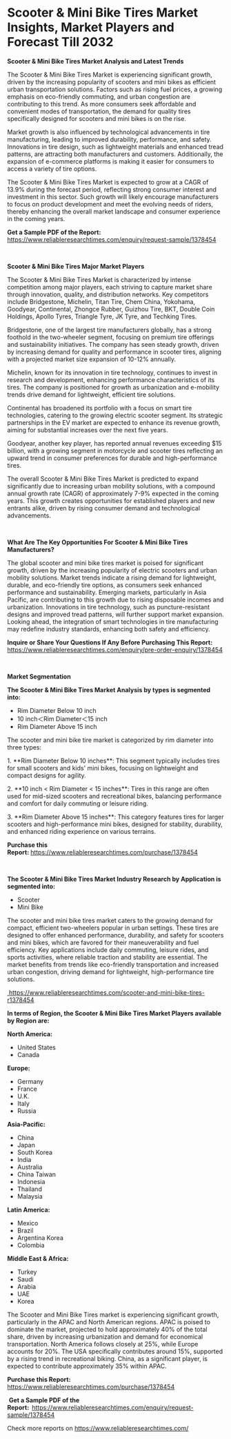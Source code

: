 <p><h1>Scooter & Mini Bike Tires Market Insights, Market Players and Forecast Till 2032</h1></p><p><strong>Scooter & Mini Bike Tires Market Analysis and Latest Trends</strong></p>
<p><p>The Scooter & Mini Bike Tires Market is experiencing significant growth, driven by the increasing popularity of scooters and mini bikes as efficient urban transportation solutions. Factors such as rising fuel prices, a growing emphasis on eco-friendly commuting, and urban congestion are contributing to this trend. As more consumers seek affordable and convenient modes of transportation, the demand for quality tires specifically designed for scooters and mini bikes is on the rise.</p><p>Market growth is also influenced by technological advancements in tire manufacturing, leading to improved durability, performance, and safety. Innovations in tire design, such as lightweight materials and enhanced tread patterns, are attracting both manufacturers and customers. Additionally, the expansion of e-commerce platforms is making it easier for consumers to access a variety of tire options.</p><p>The Scooter & Mini Bike Tires Market is expected to grow at a CAGR of 13.9% during the forecast period, reflecting strong consumer interest and investment in this sector. Such growth will likely encourage manufacturers to focus on product development and meet the evolving needs of riders, thereby enhancing the overall market landscape and consumer experience in the coming years.</p></p>
<p><strong>Get a Sample PDF of the Report:&nbsp;</strong> <a href="https://www.reliableresearchtimes.com/enquiry/request-sample/1378454?utm_campaign=3532&utm_medium=2&utm_source=Github&utm_content=ia&utm_term=30032025&utm_id=scooter-mini-bike-tires">https://www.reliableresearchtimes.com/enquiry/request-sample/1378454</a></p>
<p>&nbsp;</p>
<p><strong>Scooter & Mini Bike Tires Major Market Players</strong></p>
<p><p>The Scooter & Mini Bike Tires Market is characterized by intense competition among major players, each striving to capture market share through innovation, quality, and distribution networks. Key competitors include Bridgestone, Michelin, Titan Tire, Chem China, Yokohama, Goodyear, Continental, Zhongce Rubber, Guizhou Tire, BKT, Double Coin Holdings, Apollo Tyres, Triangle Tyre, JK Tyre, and Techking Tires.</p><p>Bridgestone, one of the largest tire manufacturers globally, has a strong foothold in the two-wheeler segment, focusing on premium tire offerings and sustainability initiatives. The company has seen steady growth, driven by increasing demand for quality and performance in scooter tires, aligning with a projected market size expansion of 10-12% annually.</p><p>Michelin, known for its innovation in tire technology, continues to invest in research and development, enhancing performance characteristics of its tires. The company is positioned for growth as urbanization and e-mobility trends drive demand for lightweight, efficient tire solutions.</p><p>Continental has broadened its portfolio with a focus on smart tire technologies, catering to the growing electric scooter segment. Its strategic partnerships in the EV market are expected to enhance its revenue growth, aiming for substantial increases over the next five years.</p><p>Goodyear, another key player, has reported annual revenues exceeding $15 billion, with a growing segment in motorcycle and scooter tires reflecting an upward trend in consumer preferences for durable and high-performance tires.</p><p>The overall Scooter & Mini Bike Tires Market is predicted to expand significantly due to increasing urban mobility solutions, with a compound annual growth rate (CAGR) of approximately 7-9% expected in the coming years. This growth creates opportunities for established players and new entrants alike, driven by rising consumer demand and technological advancements.</p></p>
<p>&nbsp;</p>
<p><strong>What Are The Key Opportunities For Scooter & Mini Bike Tires Manufacturers?</strong></p>
<p><p>The global scooter and mini bike tires market is poised for significant growth, driven by the increasing popularity of electric scooters and urban mobility solutions. Market trends indicate a rising demand for lightweight, durable, and eco-friendly tire options, as consumers seek enhanced performance and sustainability. Emerging markets, particularly in Asia Pacific, are contributing to this growth due to rising disposable incomes and urbanization. Innovations in tire technology, such as puncture-resistant designs and improved tread patterns, will further support market expansion. Looking ahead, the integration of smart technologies in tire manufacturing may redefine industry standards, enhancing both safety and efficiency.</p></p>
<p><strong>Inquire or Share Your Questions If Any Before Purchasing This Report:</strong> <a href="https://www.reliableresearchtimes.com/enquiry/pre-order-enquiry/1378454?utm_campaign=3532&utm_medium=2&utm_source=Github&utm_content=ia&utm_term=30032025&utm_id=scooter-mini-bike-tires">https://www.reliableresearchtimes.com/enquiry/pre-order-enquiry/1378454</a></p>
<p>&nbsp;</p>
<p><strong>Market Segmentation</strong></p>
<p><strong>The Scooter & Mini Bike Tires Market Analysis by types is segmented into:</strong></p>
<p><ul><li>Rim Diameter Below 10 inch</li><li>10 inch＜Rim Diameter＜15 inch</li><li>Rim Diameter Above 15 inch</li></ul></p>
<p><p>The scooter and mini bike tire market is categorized by rim diameter into three types: </p><p>1. **Rim Diameter Below 10 inches**: This segment typically includes tires for small scooters and kids' mini bikes, focusing on lightweight and compact designs for agility.</p><p>2. **10 inch < Rim Diameter < 15 inches**: Tires in this range are often used for mid-sized scooters and recreational bikes, balancing performance and comfort for daily commuting or leisure riding.</p><p>3. **Rim Diameter Above 15 inches**: This category features tires for larger scooters and high-performance mini bikes, designed for stability, durability, and enhanced riding experience on various terrains.</p></p>
<p><strong>Purchase this Report:&nbsp;</strong><a href="https://www.reliableresearchtimes.com/purchase/1378454?utm_campaign=3532&utm_medium=2&utm_source=Github&utm_content=ia&utm_term=30032025&utm_id=scooter-mini-bike-tires">https://www.reliableresearchtimes.com/purchase/1378454</a></p>
<p>&nbsp;</p>
<p><strong>The Scooter & Mini Bike Tires Market Industry Research by Application is segmented into:</strong></p>
<p><ul><li>Scooter</li><li>Mini Bike</li></ul></p>
<p><p>The scooter and mini bike tires market caters to the growing demand for compact, efficient two-wheelers popular in urban settings. These tires are designed to offer enhanced performance, durability, and safety for scooters and mini bikes, which are favored for their maneuverability and fuel efficiency. Key applications include daily commuting, leisure rides, and sports activities, where reliable traction and stability are essential. The market benefits from trends like eco-friendly transportation and increased urban congestion, driving demand for lightweight, high-performance tire solutions.</p></p>
<p><a href="https://www.reliableresearchtimes.com/scooter-and-mini-bike-tires-r1378454?utm_campaign=3532&utm_medium=2&utm_source=Github&utm_content=ia&utm_term=30032025&utm_id=scooter-mini-bike-tires">&nbsp;https://www.reliableresearchtimes.com/scooter-and-mini-bike-tires-r1378454</a></p>
<p><strong>In terms of Region, the Scooter & Mini Bike Tires Market Players available by Region are:</strong></p>
<p>
    <p> <strong> North America: </strong>
        <ul>
            <li>United States</li>
            <li>Canada</li>
        </ul>
        </p> 
    <p> <strong> Europe: </strong>
        <ul>
            <li>Germany</li>
            <li>France</li>
            <li>U.K.</li>
            <li>Italy</li>
            <li>Russia</li>
        </ul>
        </p> 
    <p> <strong> Asia-Pacific: </strong>
        <ul>
            <li>China</li>
            <li>Japan</li>
            <li>South Korea</li>
            <li>India</li>
            <li>Australia</li>
            <li>China Taiwan</li>
            <li>Indonesia</li>
            <li>Thailand</li>
            <li>Malaysia</li>
        </ul>
        </p> 
    <p> <strong> Latin America: </strong>
        <ul>
            <li>Mexico</li>
            <li>Brazil</li>
            <li>Argentina Korea</li>
            <li>Colombia</li>
        </ul>
        </p> 
    <p> <strong> Middle East & Africa: </strong>
        <ul>
            <li>Turkey</li>
            <li>Saudi</li>
            <li>Arabia</li>
            <li>UAE</li>
            <li>Korea</li>
        </ul>
    </p>
    </p>
<p><p>The Scooter and Mini Bike Tires market is experiencing significant growth, particularly in the APAC and North American regions. APAC is poised to dominate the market, projected to hold approximately 40% of the total share, driven by increasing urbanization and demand for economical transportation. North America follows closely at 25%, while Europe accounts for 20%. The USA specifically contributes around 15%, supported by a rising trend in recreational biking. China, as a significant player, is expected to contribute approximately 35% within APAC.</p></p>
<p><strong>Purchase this Report: </strong><a href="https://www.reliableresearchtimes.com/purchase/1378454?utm_campaign=3532&utm_medium=2&utm_source=Github&utm_content=ia&utm_term=30032025&utm_id=scooter-mini-bike-tires">https://www.reliableresearchtimes.com/purchase/1378454</a></p>
<p>&nbsp;<strong>Get a Sample PDF of the Report:&nbsp;&nbsp;</strong><a href="https://www.reliableresearchtimes.com/enquiry/request-sample/1378454?utm_campaign=3532&utm_medium=2&utm_source=Github&utm_content=ia&utm_term=30032025&utm_id=scooter-mini-bike-tires">https://www.reliableresearchtimes.com/enquiry/request-sample/1378454</a></p>
<p><strong></strong></p>
<p>Check more reports on <a href="https://www.reliableresearchtimes.com/?utm_campaign=3532&utm_medium=2&utm_source=Github&utm_content=ia&utm_term=30032025&utm_id=scooter-mini-bike-tires">https://www.reliableresearchtimes.com/</a></p>